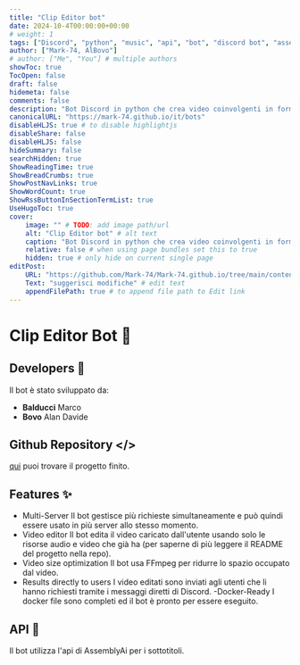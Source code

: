```yaml
---
title: "Clip Editor bot"
date: 2024-10-4T00:00:00+00:00
# weight: 1
tags: ["Discord", "python", "music", "api", "bot", "discord bot", "assemblyai", "TikTok", "Reels", "Shorts", "editor", "simple"]
author: ["Mark-74, AlBovo"]
# author: ["Me", "You"] # multiple authors
showToc: true
TocOpen: false
draft: false
hidemeta: false
comments: false
description: "Bot Discord in python che crea video coinvolgenti in formato smartphone 9:16"
canonicalURL: "https://mark-74.github.io/it/bots"
disableHLJS: true # to disable highlightjs
disableShare: false
disableHLJS: false
hideSummary: false
searchHidden: true
ShowReadingTime: true
ShowBreadCrumbs: true
ShowPostNavLinks: true
ShowWordCount: true
ShowRssButtonInSectionTermList: true
UseHugoToc: true
cover:
    image: "" # TODO: add image path/url
    alt: "Clip Editor bot" # alt text
    caption: "Bot Discord in python che crea video coinvolgenti in formato smartphone 9:16" # display caption under cover
    relative: false # when using page bundles set this to true
    hidden: true # only hide on current single page
editPost:
    URL: "https://github.com/Mark-74/Mark-74.github.io/tree/main/content/it/bots"
    Text: "suggerisci modifiche" # edit text
    appendFilePath: true # to append file path to Edit link
---
```

# Clip Editor Bot 🎥

## Developers 🤖
Il bot è stato sviluppato da:

- **Balducci** Marco
- **Bovo** Alan Davide

## Github Repository </>
[qui](https://github.com/Mark-74/Editing-Bot.git) puoi trovare il progetto finito. 

## Features ✨
- Multi-Server
Il bot gestisce più richieste simultaneamente e può quindi essere usato in più server allo stesso momento.
- Video editor
Il bot edita il video caricato dall'utente usando solo le risorse audio e video che già ha (per saperne di più leggere il README del progetto nella repo).
- Video size optimization
Il bot usa FFmpeg per ridurre lo spazio occupato dal video.
- Results directly to users
I video editati sono inviati agli utenti che li hanno richiesti tramite i messaggi diretti di Discord.
-Docker-Ready
I docker file sono completi ed il bot è pronto per essere eseguito.

## API 🔗
Il bot utilizza l'api di AssemblyAi per i sottotitoli.